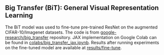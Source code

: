 ## Big Transfer (BiT): General Visual Representation Learning

The BiT model was used to fine-tune pre-trained ResNet on the augmented CIFAR-10/Imagenet datasets. The code is from [google-research/big_transfer](https://github.com/google-research/big_transfer) repository. JAX implementation on Google Colab can be found in [colabs/big_transfer_jax.ipynb](https://github.com/shikhartuli/cnn_txf_bias/blob/main/big_transfer/colabs/big_transfer_jax.ipynb). Results after running experiments on the fine-tuned model are available at [results/fine-tune](https://github.com/shikhartuli/cnn_txf_bias/tree/main/big_transfer/results/fine-tune).
